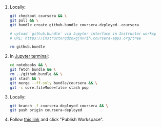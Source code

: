 1.  Locally:
    ```bash
    git checkout coursera && \
    git pull && \
    git bundle create github.bundle coursera-deployed..coursera

    # upload `github.bundle` via Jupyter interface in Instructor workspace next to `notebooks/`
    # URL: https://instructorqdznxgjnvrih.coursera-apps.org/tree

    rm github.bundle
    ```
2.  In [Jupyter terminal](https://instructorqdznxgjnvrih.coursera-apps.org/terminals/1):
    ```bash
    cd notebooks && \
    git fetch bundle && \
    rm ../github.bundle && \
    git stash && \
    git merge --ff-only bundle/coursera && \
    git -c core.fileMode=false stash pop
    ```
3.  Locally:
    ```bash
    git branch -f coursera-deployed coursera && \
    git push origin coursera-deployed
    ```
4.  Follow [this link](https://www.coursera.org/teach/practical-rl/content/edit/notebook/nqlp0/workspace) and click "Publish Workspace".
